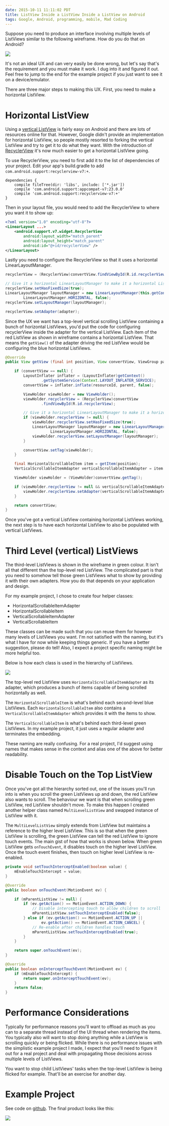 ```yaml
---
date: 2015-10-11 11:11:02 PDT
title: ListView Inside a ListView Inside a ListView on Android
tags: Google, Android, programming, mobile, Mad Coding
---
```

Suppose you need to produce an interface involving multiple levels of ListViews
similar to the following wireframe. How do you do that on Android?

[![][4]][4]

It's not an ideal UX and can very easily be done wrong, but let's say that's the
requirement and you must make it work. I dug into it and figured it out. Feel
free to jump to the end for the example project if you just want to see it on a
device/emulator.

There are three major steps to making this UX. First, you need to make a
horizontal ListView.


# Horizontal ListView

Using a [vertical ListView][1] is fairly easy on Android and there are lots of
resources online for that. However, Google didn't provide an implementation for
horizontal ListView, so people mostly resorted to forking the vertical ListView
and try to get it to do what they want. With the introduction of
[RecyclerView][2] it's now much easier to get a horizontal ListView going.

To use RecyclerView, you need to first add it to the list of dependencies of
your project. Edit your app's build.gradle to add
`com.android.support:recyclerview-v7:+`.

```
dependencies {
    compile fileTree(dir: 'libs', include: ['*.jar'])
    compile 'com.android.support:appcompat-v7:23.0.0'
    compile 'com.android.support:recyclerview-v7:+'
}
```

Then in your layout file, you would need to add the RecyclerView to where you
want it to show up:

```xml
<?xml version="1.0" encoding="utf-8"?>
<LinearLayout ...>
    <android.support.v7.widget.RecyclerView
        android:layout_width="match_parent"
        android:layout_height="match_parent"
        android:id="@+id/recyclerView" />
</LinearLayout>
```

Lastly you need to configure the RecyclerView so that it uses a horizontal
LinearLayoutManager.

```java
recyclerView = (RecyclerView)convertView.findViewById(R.id.recyclerView);

// Give it a horizontal LinearLayoutManager to make it a horizontal ListView
recyclerView.setHasFixedSize(true);
LinearLayoutManager layoutManager = new LinearLayoutManager(this.getContext(),
        LinearLayoutManager.HORIZONTAL, false);
recyclerView.setLayoutManager(layoutManager);

recyclerView.setAdapter(adapter);
```

Since the UX we want has a top-level vertical scrolling ListView containing a
bunch of horizontal ListViews, you'd put the code for configuring recyclerView
inside the adapter for the vertical ListView. Each item of the red ListView as
shown in wireframe contains a horizontal ListView. That means the `getView()` of
the adapter driving the red ListView would be configuring the blue horizontal
ListViews.

```java
@Override
public View getView (final int position, View convertView, ViewGroup parent) {

    if (convertView == null) {
        LayoutInflater inflater = (LayoutInflater)getContext()
                .getSystemService(Context.LAYOUT_INFLATER_SERVICE);
        convertView = inflater.inflate(resourceId, parent, false);

        ViewHolder viewHolder = new ViewHolder();
        viewHolder.recyclerView = (RecyclerView)convertView
                .findViewById(R.id.recyclerView);

        // Give it a horizontal LinearLayoutManager to make it a horizontal ListView
        if (viewHolder.recyclerView != null) {
            viewHolder.recyclerView.setHasFixedSize(true);
            LinearLayoutManager layoutManager = new LinearLayoutManager(this.getContext(),
                    LinearLayoutManager.HORIZONTAL, false);
            viewHolder.recyclerView.setLayoutManager(layoutManager);
        }

        convertView.setTag(viewHolder);
    }

    final HorizontalScrollableItem item = getItem(position);
    VerticalScrollableItemAdapter verticalScrollableItemAdapter = item.getAdapter();

    ViewHolder viewHolder = (ViewHolder)convertView.getTag();

    if (viewHolder.recyclerView != null && verticalScrollableItemAdapter != null) {
        viewHolder.recyclerView.setAdapter(verticalScrollableItemAdapter);
    }

    return convertView;
}
```

Once you've got a vertical ListView containing horizontal ListViews working, the
next step is to have each horizontal ListView to also be populated with vertical
ListViews.


# Third Level (vertical) ListViews

The third-level ListViews is shown in the wireframe in green colour. It isn't
all that different than the top-level red ListView. The complicated part is
that you need to somehow tell those green ListViews what to show by providing it
with their own adapters. How you do that depends on your application and design.

For my example project, I chose to create four helper classes:

- HorizontalScrollableItemAdapter
- HorizontalScrollableItem
- VerticalScrollableItemAdapter
- VerticalScrollableItem

These classes can be made such that you can reuse them for however many levels
of ListViews you want. I'm not satisfied with the naming, but it's what I have
for now while keeping things generic. If you have a better suggestion, please do
tell! Also, I expect a project specific naming might be more helpful too.

Below is how each class is used in the hierarchy of ListViews.

[![][5]][5]

The top-level red ListView uses `HorizontalScrollableItemAdapter` as its
adapter, which produces a bunch of items capable of being scrolled horizontally
as well.

The `HorizontalScrollableItem` is what's behind each second-level blue
ListViews. Each `HorizontalScrollableItem` also contains a
`VerticalScrollableItemAdapter` which provides it with the items to show.

The `VerticalScrollableItem` is what's behind each third-level green ListViews.
In my example project, it just uses a regular adapter and terminates the
embedding.

These naming are really confusing. For a real project, I'd suggest using names
that makes sense in the context and alias one of the above for better
readability.


# Disable Touch on the Top ListView

Once you've got all the hierarchy sorted out, one of the issues you'll run into
is when you scroll the green ListViews up and down, the red ListView also wants
to scroll. The behaviour we want is that when scrolling green ListView, red
ListView shouldn't move. To make this happen I created another helper class
named `MultiLevelListView` and swapped instance of ListView with it.

The `MultiLevelListView` simply extends from ListView but maintains a
reference to the higher level ListView. This is so that when the green ListView
is scrolling, the green ListView can tell the red ListView to ignore touch
events. The main gist of how that works is shown below. When green ListView
gets `onTouchEvent`, it disables touch on the higher level ListView. Once the
touch event finishes, then touch on higher level ListView is re-enabled.

```java
private void setTouchInterceptEnabled(boolean value) {
    mEnableTouchIntercept = value;
}

@Override
public boolean onTouchEvent(MotionEvent ev) {

    if (mParentListView != null) {
        if (ev.getAction() == MotionEvent.ACTION_DOWN) {
            // Disable intercepting touch to allow children to scroll
            mParentListView.setTouchInterceptEnabled(false);
        } else if (ev.getAction() == MotionEvent.ACTION_UP ||
                ev.getAction() == MotionEvent.ACTION_CANCEL) {
            // Re-enable after children handles touch
            mParentListView.setTouchInterceptEnabled(true);
        }
    }

    return super.onTouchEvent(ev);
}

@Override
public boolean onInterceptTouchEvent(MotionEvent ev) {
    if (mEnableTouchIntercept) {
        return super.onInterceptTouchEvent(ev);
    }
    return false;
}
```


# Performance Considerations

Typically for performance reasons you'll want to offload as much as you can to a
separate thread instead of the UI thread when rendering the items. You typically
also will want to stop doing anything while a ListView is scrolling quickly or
being flicked. While there is no performance issues with the simplistic example
project I made, I expect that you'll need to figure it out for a real project
and deal with propagating those decisions across multiple levels of ListViews.

You want to stop child ListViews' tasks when the top-level ListView is being
flicked for example. That'll be an exercise for another day.


# Example Project

See code on [github][3]. The final product looks like this:

[![][6]][6]


  [1]: https://developer.android.com/reference/android/widget/ListView.html
  [2]: https://developer.android.com/reference/android/support/v7/widget/RecyclerView.html
  [3]: https://github.com/dannysu/ListListList
  [4]: //imagedatastore.appspot.com/ahBzfmltYWdlZGF0YXN0b3Jlcg0LEgVpbWFnZRj52HwM
  [5]: //imagedatastore.appspot.com/ahBzfmltYWdlZGF0YXN0b3Jlcg4LEgVpbWFnZRiZ_vcBDA
  [6]: //imagedatastore.appspot.com/ahBzfmltYWdlZGF0YXN0b3Jlcg4LEgVpbWFnZRipzPgBDA
